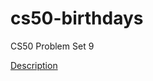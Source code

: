 # cs50-birthdays
CS50 Problem Set 9

[Description](https://cs50.harvard.edu/extension/2023/spring/psets/9/birthdays/)


